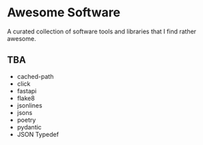 # Awesome Software
A curated collection of software tools and libraries that I find rather awesome.

## TBA
* cached-path
* click
* fastapi
* flake8
* jsonlines
* jsons
* poetry
* pydantic
* JSON Typedef
